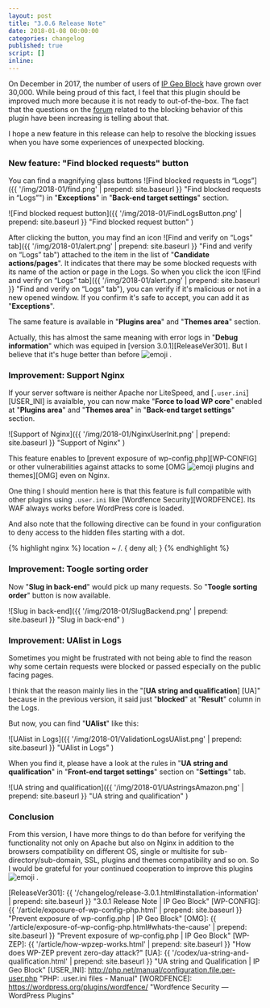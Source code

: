 ```yaml
---
layout: post
title: "3.0.6 Release Note"
date: 2018-01-08 00:00:00
categories: changelog
published: true
script: []
inline:
---
```


<!--more-->

On December in 2017, the number of users of [IP Geo Block][IP-Geo-Block] have 
grown over 30,000. While being proud of this fact, I feel that this plugin 
should be improved much more because it is not ready to out-of-the-box.
The fact that the questions on the [forum][IPGB-Forum] related to the blocking 
behavior of this plugin have been increasing is telling about that.

I hope a new feature in this release can help to resolve the blocking issues 
when you have some experiences of unexpected blocking.

### New feature: "Find blocked requests" button ###

You can find a magnifying glass buttons <span class="emoji">
![Find blocked requests in “Logs”]({{ '/img/2018-01/find.png' | prepend: site.baseurl }}
 "Find blocked requests in “Logs”")
</span> in "**Exceptions**" in "**Back-end target settings**" section.

![Find blocked request button]({{ '/img/2018-01/FindLogsButton.png' | prepend: site.baseurl }}
 "Find blocked request button"
)

After clicking the button, you may find an icon 
<span class="emoji">
![Find and verify on “Logs” tab]({{ '/img/2018-01/alert.png' | prepend: site.baseurl }}
 "Find and verify on “Logs” tab")
</span> attached to the item in the list of "**Candidate actions/pages**".
It indicates that there may be some blocked requests with its name of the 
action or page in the Logs. So when you click the icon <span class="emoji">
![Find and verify on “Logs” tab]({{ '/img/2018-01/alert.png' | prepend: site.baseurl }}
 "Find and verify on “Logs” tab"), you can verify if it's malicious or not 
in a new opened window. If you confirm it's safe to accept, you can add it 
as "**Exceptions**".

The same feature is available in "**Plugins area**" and "**Themes area**" 
section.

Actually, this has almost the same meaning with error logs in 
"**Debug information**" which was equiped in [version 3.0.1][ReleaseVer301].
But I believe that it's huge better than before <span class="emoji">
![emoji](https://assets-cdn.github.com/images/icons/emoji/bowtie.png)
</span>.

### Improvement: Support Nginx ###

If your server software is neither Apache nor LiteSpeed, and [`.user.ini`]
[USER_INI] is avaialble, you can now make "**Force to load WP core**" enabled 
at "**Plugins area**" and "**Themes area**" in "**Back-end target settings**" 
section.

![Support of Nginx]({{ '/img/2018-01/NginxUserInit.png' | prepend: site.baseurl }}
 "Support of Nginx"
)

This feature enables to [prevent exposure of wp-config.php][WP-CONFIG] or 
other vulnerabilities against attacks to some [OMG <span class="emoji">
![emoji](https://assets-cdn.github.com/images/icons/emoji/unicode/1f631.png)
</span>plugins and themes][OMG] even on Nginx.

One thing I should mention here is that this feature is full compatible with 
other plugins using `.user.ini` like [Wordfence Security][WORDFENCE]. Its WAF 
always works before WordPress core is loaded.

And also note that the following directive can be found in your configuration 
to deny access to the hidden files starting with a dot.

{% highlight nginx %}
location ~ /\. {
    deny all;
}
{% endhighlight %}

### Improvement: Toogle sorting order ###

Now "**Slug in back-end**" would pick up many requests. So "**Toogle sorting 
order**" button is now available.

![Slug in back-end]({{ '/img/2018-01/SlugBackend.png' | prepend: site.baseurl }}
 "Slug in back-end"
)

### Improvement: UAlist in Logs ###

Sometimes you might be frustrated with not being able to find the reason why 
some certain requests were blocked or passed especially on the public facing 
pages.

I think that the reason mainly lies in the "[**UA string and qualification**]
[UA]" because in the previous version, it said just "**blocked**" at 
"**Result**" column in the Logs.

But now, you can find "**UAlist**" like this:

![UAlist in Logs]({{ '/img/2018-01/ValidationLogsUAlist.png' | prepend: site.baseurl }}
 "UAlist in Logs"
)

When you find it, please have a look at the rules in "**UA string and 
qualification**" in "**Front-end target settings**" section on "**Settings**" 
tab.

![UA string and qualification]({{ '/img/2018-01/UAstringsAmazon.png' | prepend: site.baseurl }}
 "UA string and qualification"
)

### Conclusion ###

From this version, I have more things to do than before for verifying the 
functionality not only on Apache but also on Nginx in addition to the browsers 
compatibility on different OS, single or multisite for sub-directory/sub-domain,
SSL, plugins and themes compatibility and so on. So I would be grateful for 
your continued cooperation to improve this plugins <span class="emoji">
![emoji](https://assets-cdn.github.com/images/icons/emoji/unicode/1f49d.png)
</span>.

[IP-Geo-Block]:  https://wordpress.org/plugins/ip-geo-block/ "IP Geo Block &mdash; WordPress Plugins"
[IPGB-Forum]:    https://wordpress.org/support/plugin/ip-geo-block "View: [IP Geo Block] Support &laquo; WordPress.org Forums"
[ReleaseVer301]: {{ '/changelog/release-3.0.1.html#installation-information'  | prepend: site.baseurl }} "3.0.1 Release Note | IP Geo Block"
[WP-CONFIG]:     {{ '/article/exposure-of-wp-config-php.html'                 | prepend: site.baseurl }} "Prevent exposure of wp-config.php | IP Geo Block"
[OMG]:           {{ '/article/exposure-of-wp-config-php.html#whats-the-cause' | prepend: site.baseurl }} "Prevent exposure of wp-config.php | IP Geo Block"
[WP-ZEP]:        {{ '/article/how-wpzep-works.html'                           | prepend: site.baseurl }} "How does WP-ZEP prevent zero-day attack?"
[UA]:            {{ '/codex/ua-string-and-qualification.html'                 | prepend: site.baseurl }} "UA string and Qualification | IP Geo Block"
[USER_INI]:      http://php.net/manual/configuration.file.per-user.php "PHP: .user.ini files - Manual"
[WORDFENCE]:     https://wordpress.org/plugins/wordfence/ "Wordfence Security &mdash; WordPress Plugins"
